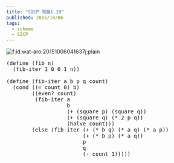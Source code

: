 ```yaml
---
title: "SICP 問題1.19"
published: 2015/10/06
tags:
  - scheme
  - SICP
---
```


<p><span itemscope itemtype="http://schema.org/Photograph"><img src="http://cdn-ak.f.st-hatena.com/images/fotolife/w/wat-aro/20151006/20151006041637.jpg" alt="f:id:wat-aro:20151006041637j:plain" title="f:id:wat-aro:20151006041637j:plain" class="hatena-fotolife" itemprop="image"></span></p>

<pre class="code lang-scheme" data-lang="scheme" data-unlink><span class="synSpecial">(</span><span class="synStatement">define</span> <span class="synSpecial">(</span>fib n<span class="synSpecial">)</span>
  <span class="synSpecial">(</span>fib-iter <span class="synConstant">1</span> <span class="synConstant">0</span> <span class="synConstant">0</span> <span class="synConstant">1</span> n<span class="synSpecial">))</span>

<span class="synSpecial">(</span><span class="synStatement">define</span> <span class="synSpecial">(</span>fib-iter a b p q count<span class="synSpecial">)</span>
  <span class="synSpecial">(</span><span class="synStatement">cond</span> <span class="synSpecial">((</span><span class="synIdentifier">=</span> count <span class="synConstant">0</span><span class="synSpecial">)</span> b<span class="synSpecial">)</span>
        <span class="synSpecial">((</span><span class="synIdentifier">even?</span> count<span class="synSpecial">)</span>
         <span class="synSpecial">(</span>fib-iter a
                   b
                   <span class="synSpecial">(</span><span class="synIdentifier">+</span> <span class="synSpecial">(</span>square p<span class="synSpecial">)</span> <span class="synSpecial">(</span>square q<span class="synSpecial">))</span>
                   <span class="synSpecial">(</span><span class="synIdentifier">+</span> <span class="synSpecial">(</span>square q<span class="synSpecial">)</span> <span class="synSpecial">(</span><span class="synIdentifier">*</span> <span class="synConstant">2</span> p q<span class="synSpecial">))</span>
                   <span class="synSpecial">(</span>halve count<span class="synSpecial">)))</span>
        <span class="synSpecial">(</span><span class="synStatement">else</span> <span class="synSpecial">(</span>fib-iter <span class="synSpecial">(</span><span class="synIdentifier">+</span> <span class="synSpecial">(</span><span class="synIdentifier">*</span> b q<span class="synSpecial">)</span> <span class="synSpecial">(</span><span class="synIdentifier">*</span> a q<span class="synSpecial">)</span> <span class="synSpecial">(</span><span class="synIdentifier">*</span> a p<span class="synSpecial">))</span>
                        <span class="synSpecial">(</span><span class="synIdentifier">+</span> <span class="synSpecial">(</span><span class="synIdentifier">*</span> b p<span class="synSpecial">)</span> <span class="synSpecial">(</span><span class="synIdentifier">*</span> a q<span class="synSpecial">))</span>
                        p
                        q
                        <span class="synSpecial">(</span><span class="synIdentifier">-</span> count <span class="synConstant">1</span><span class="synSpecial">)))))</span>
</pre>


